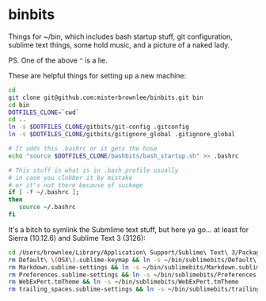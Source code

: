 binbits
=======

Things for ~/bin, which includes bash startup stuff, git configuration, sublime text things, some hold music, and a picture of a naked lady.

PS. One of the above `^` is a lie.

These are helpful things for setting up a new machine:
```bash
cd
git clone git@github.com:misterbrownlee/binbits.git bin
cd bin
DOTFILES_CLONE=`cwd`
cd ..
ln -s $DOTFILES_CLONE/gitbits/git-config .gitconfig
ln -s $DOTFILES_CLONE/gitbits/gitignore_global .gitignore_global

# It adds this .bashrc or it gets the hose
echo "source $DOTFILES_CLONE/bashbits/bash_startup.sh" >> .bashrc

# This stuff is what is in .bash_profile usually
# in case you clobber it by mistake
# or it's not there because of suckage
if [ -f ~/.bashrc ]; 
then
   source ~/.bashrc
fi
```

It's a bitch to symlink the Submlime text stuff, but here ya go... at least for Sierra (10.12.6) and Sublime Text 3 (3126):

```bash
cd /Users/brownlee/Library/Application\ Support/Sublime\ Text\ 3/Packages/User
rm Default\ \(OSX\).sublime-keymap && ln -s ~/bin/sublimebits/Default\ \(OSX\).sublime-keymap
rm Markdown.sublime-settings && ln -s ~/bin/sublimebits/Markdown.sublime-settings
rm Preferences.sublime-settings && ln -s ~/bin/sublimebits/Preferences.sublime-settings
rm WebExPert.tmTheme && ln -s ~/bin/sublimebits/WebExPert.tmTheme
rm trailing_spaces.sublime-settings && ln -s ~/bin/sublimebits/trailing_spaces.sublime-settings
```
